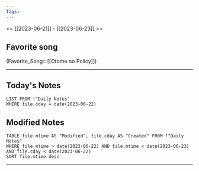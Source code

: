 ```yaml
---
Tags:
---
```

<< [[2023-06-21]] - [[2023-06-23]] >>
## Favorite song
(Favorite_Song:: [[Otome no Policy]])

___
## Today's Notes
```dataview
LIST FROM !"Daily Notes"
WHERE file.cday = date(2023-06-22)
```
## Modified Notes
```dataview
TABLE file.mtime AS "Modified", file.cday AS "Created" FROM !"Daily Notes" 
WHERE file.mtime > date(2023-06-22) AND file.mtime < date(2023-06-23) AND file.cday < date(2023-06-22)
SORT file.mtime desc
```
___
